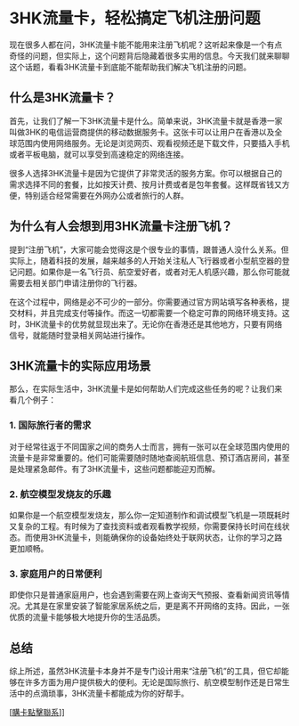 # 3HK流量卡，轻松搞定飞机注册问题

现在很多人都在问，3HK流量卡能不能用来注册飞机呢？这听起来像是一个有点奇怪的问题，但实际上，这个问题背后隐藏着很多实用的信息。今天我们就来聊聊这个话题，看看3HK流量卡到底能不能帮助我们解决飞机注册的问题。

## 什么是3HK流量卡？

首先，让我们了解一下3HK流量卡是什么。简单来说，3HK流量卡就是香港一家叫做3HK的电信运营商提供的移动数据服务卡。这张卡可以让用户在香港以及全球范围内使用网络服务。无论是浏览网页、观看视频还是下载文件，只要插入手机或者平板电脑，就可以享受到高速稳定的网络连接。

很多人选择3HK流量卡是因为它提供了非常灵活的服务方案。你可以根据自己的需求选择不同的套餐，比如按天计费、按月计费或者是包年套餐。这样既省钱又方便，特别适合经常需要在外网办公或者旅行的人群。

## 为什么有人会想到用3HK流量卡注册飞机？

提到“注册飞机”，大家可能会觉得这是个很专业的事情，跟普通人没什么关系。但实际上，随着科技的发展，越来越多的人开始关注私人飞行器或者小型航空器的登记问题。如果你是一名飞行员、航空爱好者，或者对无人机感兴趣，那么你可能就需要去相关部门申请注册你的飞行器。

在这个过程中，网络是必不可少的一部分。你需要通过官方网站填写各种表格，提交材料，并且完成支付等操作。而这一切都需要一个稳定可靠的网络环境支持。这时，3HK流量卡的优势就显现出来了。无论你在香港还是其他地方，只要有网络信号，就能随时登录相关网站进行操作。

## 3HK流量卡的实际应用场景

那么，在实际生活中，3HK流量卡是如何帮助人们完成这些任务的呢？让我们来看几个例子：

### 1. 国际旅行者的需求
对于经常往返于不同国家之间的商务人士而言，拥有一张可以在全球范围内使用的流量卡是非常重要的。他们可能需要随时随地查阅航班信息、预订酒店房间，甚至是处理紧急邮件。有了3HK流量卡，这些问题都能迎刃而解。

### 2. 航空模型发烧友的乐趣
如果你是一个航空模型发烧友，那么你一定知道制作和调试模型飞机是一项既耗时又复杂的工程。有时候为了查找资料或者观看教学视频，你需要保持长时间在线状态。而使用3HK流量卡，则能确保你的设备始终处于联网状态，让你的学习之路更加顺畅。

### 3. 家庭用户的日常便利
即使你只是普通家庭用户，也会遇到需要在网上查询天气预报、查看新闻资讯等情况。尤其是在家里安装了智能家居系统之后，更是离不开网络的支持。因此，一张优质的流量卡能够极大地提升你的生活品质。

## 总结

综上所述，虽然3HK流量卡本身并不是专门设计用来“注册飞机”的工具，但它却能够在许多方面为用户提供极大的便利。无论是国际旅行、航空模型制作还是日常生活中的点滴琐事，3HK流量卡都能成为你的好帮手。

[[購卡點擊聯系](https://t.me/s/esim1088)]]